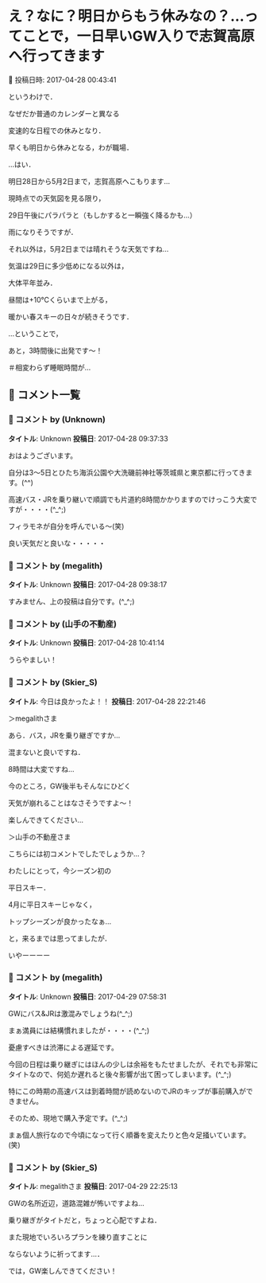# え？なに？明日からもう休みなの？…ってことで，一日早いGW入りで志賀高原へ行ってきます

📅 投稿日時: 2017-04-28 00:43:41

というわけで．





なぜだか普通のカレンダーと異なる


変速的な日程での休みとなり．


早くも明日から休みとなる，わが職場．





…はい．


明日28日から5月2日まで，志賀高原へこもります…





現時点での天気図を見る限り，


29日午後にパラパラと（もしかすると一瞬強く降るかも…）


雨になりそうですが．


それ以外は，5月2日までは晴れそうな天気ですね…





気温は29日に多少低めになる以外は，


大体平年並み．


昼間は+10℃くらいまで上がる，


暖かい春スキーの日々が続きそうです．





…ということで，


あと，3時間後に出発です～！


＃相変わらず睡眠時間が…

## 💬 コメント一覧

### 💬 コメント by (Unknown)
**タイトル**: Unknown
**投稿日**: 2017-04-28 09:37:33

おはようございます。

自分は3～5日とひたち海浜公園や大洗磯前神社等茨城県と東京都に行ってきます。(^^)

高速バス・JRを乗り継いで順調でも片道約8時間かかりますのでけっこう大変ですが・・・・(^_^;)

フィラモネが自分を呼んでいる～(笑)

良い天気だと良いな・・・・・

### 💬 コメント by (megalith)
**タイトル**: Unknown
**投稿日**: 2017-04-28 09:38:17

すみません、上の投稿は自分です。(^_^;)

### 💬 コメント by (山手の不動産)
**タイトル**: Unknown
**投稿日**: 2017-04-28 10:41:14

うらやましい！

### 💬 コメント by (Skier_S)
**タイトル**: 今日は良かったよ！！
**投稿日**: 2017-04-28 22:21:46

＞megalithさま

あら．バス，JRを乗り継ぎですか…

混まないと良いですね．

8時間は大変ですね…



今のところ，GW後半もそんなにひどく

天気が崩れることはなさそうですよ～！

楽しんできてください…



＞山手の不動産さま

こちらには初コメントでしたでしょうか…？

わたしにとって，今シーズン初の

平日スキー．

4月に平日スキーじゃなく，

トップシーズンが良かったなぁ…

と，来るまでは思ってましたが．

いやーーーー

### 💬 コメント by (megalith)
**タイトル**: Unknown
**投稿日**: 2017-04-29 07:58:31

GWにバス&JRは激混みでしょうね(^_^;)

まぁ満員には結構慣れましたが・・・・(^_^;)

憂慮すべきは渋滞による遅延です。

今回の日程は乗り継ぎにはほんの少しは余裕をもたせましたが、それでも非常にタイトなので、何処か遅れると後々影響が出て困ってしまいます。(^_^;)

特にこの時期の高速バスは到着時間が読めないのでJRのキップが事前購入ができません。

そのため、現地で購入予定です。(^_^;)

まぁ個人旅行なので今頃になって行く順番を変えたりと色々足掻いています。(笑)

### 💬 コメント by (Skier_S)
**タイトル**: megalithさま
**投稿日**: 2017-04-29 22:25:13

GWの名所近辺，道路混雑が怖いですよね…

乗り継ぎがタイトだと，ちょっと心配ですよね．

また現地でいろいろプランを練り直すことに

ならないように祈ってます…．

では，GW楽しんできてください！

